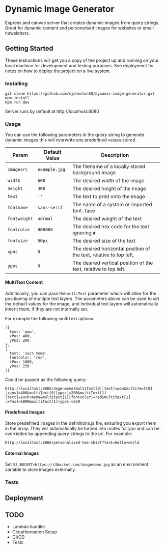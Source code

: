 # Dynamic Image Generator

Express and canvas server that creates dynamic images from query strings. Great for dynamic content and personalised images for websites or email newsletters.

## Getting Started

These instructions will get you a copy of the project up and running on your local machine for development and testing purposes. See deployment for notes on how to deploy the project on a live system.

### Installing

```
git clone https://github.com/sjohnston88/dynamic-image-generator.git
npm install
npm run dev
```

Server runs by default at http://localhost:8080

### Usage

You can use the following parameters in the query string to generate dynamic images this will overwrite any predefined values stored.

| Param        | Default Value | Description                                                        |
| ------------ | ------------- | ------------------------------------------------------------------ |
| `imagesrc`   | `example.jpg` | The filename of a locally stored background image                  |
| `width`      | `600`         | The desired width of the image                                     |
| `height`     | `400`         | The desired height of the image                                    |
| `text`       | `''`          | The text to print onto the image                                   |
| `fontname`   | `sans-serif`  | The name of a system or imported font-face                         |
| `fontweight` | `normal`      | The desired weight of the text                                     |
| `fontcolor`  | `000000`      | The desired hex code for the text ignoring `#`                     |
| `fontsize`   | `60px`        | The desired size of the text                                       |
| `xpos`       | `0`           | The desired horizontal position of the text, relative to top left. |
| `ypos`       | `0`           | The desired vertical position of the text, relative to top left.   |

#### MultiText Content

Additionally, you can pass the `multiText` parameter which will allow for the positioning of multiple text layers. The parameters above can be used to set the default values for the image, and individual text layers will automatically inherit them, if they are not internally set.

For example the following multiText options:

```
[{
  text: 'wow',
  xPos: 400,
  yPos: 200
},
{
  text: 'such meme',
  fontColor: 'red',
  xPos: 1000,
  yPos: 250
}]
```

Could be passed as the following query:

`http://localhost:8080/doge-meme?multiText[0][text]=wow&multiText[0][xpos]=400&multiText[0][ypos]=200&multiText[1][text]=such+meme&multitext[1][fontcolor]=red&multitext[1][xPos]=1000&multitext[1][ypos]=250`

#### Predefined Images

Store predefined images in the definitions.js file, ensuring you export them in the array. They will automatically be turned into routes for you and can be overridden by appending query strings to the url. For example:

`http://localhost:8080/personalised-tee-shirt?text=hello+world`

#### External Images

Set `S3_BUCKET=https://s3bucket.com/imagename.jpg` as an environment variable to store images externally.

### Tests

## Deployment

## TODO

- Lambda handler
- Cloudformation Setup
- CI/CD
- Tests
